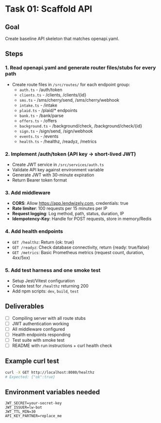 # Task 01: Scaffold API

## Goal
Create baseline API skeleton that matches openapi.yaml.

## Steps

### 1. Read openapi.yaml and generate router files/stubs for every path
- Create route files in `/src/routes/` for each endpoint group:
  - `auth.ts` - /auth/token
  - `clients.ts` - /clients, /clients/{id}
  - `sms.ts` - /sms/cherry/send, /sms/cherry/webhook
  - `intake.ts` - /intake
  - `plaid.ts` - /plaid/* endpoints
  - `bank.ts` - /bank/parse
  - `offers.ts` - /offers
  - `background.ts` - /background/check, /background/check/{id}
  - `sign.ts` - /sign/send, /sign/webhook
  - `events.ts` - /events
  - `health.ts` - /healthz, /readyz, /metrics

### 2. Implement /auth/token (API key → short-lived JWT)
- Create JWT service in `/src/services/auth.ts`
- Validate API key against environment variable
- Generate JWT with 30-minute expiration
- Return Bearer token format

### 3. Add middleware
- **CORS**: Allow https://app.lendwizely.com, credentials: true
- **Rate limiter**: 100 requests per 15 minutes per IP
- **Request logging**: Log method, path, status, duration, IP
- **Idempotency-Key**: Handle for POST requests, store in memory/Redis

### 4. Add health endpoints
- `GET /healthz`: Return {ok: true}
- `GET /readyz`: Check database connectivity, return {ready: true/false}
- `GET /metrics`: Basic Prometheus metrics (request count, duration, 4xx/5xx)

### 5. Add test harness and one smoke test
- Setup Jest/Vitest configuration
- Create test for `/healthz` returning 200
- Add npm scripts: `dev`, `build`, `test`

## Deliverables
- [ ] Compiling server with all route stubs
- [ ] JWT authentication working
- [ ] All middleware configured
- [ ] Health endpoints responding
- [ ] Test suite with smoke test
- [ ] README with run instructions + curl health check

## Example curl test
```bash
curl -X GET http://localhost:8080/healthz
# Expected: {"ok":true}
```

## Environment variables needed
```env
JWT_SECRET=your-secret-key
JWT_ISSUER=lw-bot
JWT_TTL_MIN=30
API_KEY_PARTNER=replace_me
```
